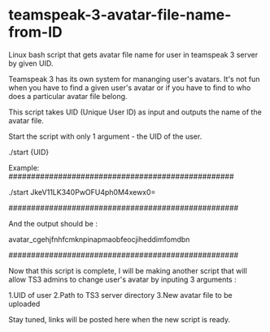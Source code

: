 # teamspeak-3-avatar-file-name-from-ID
Linux bash script that gets avatar file name for user in teamspeak 3 server by given UID.

Teamspeak 3 has its own system for mananging user's avatars. It's not fun when you have to find a given user's avatar or if you have to find to who does a particular avatar file belong.

This script takes UID (Unique User ID) as input and outputs the name of the avatar file.

Start the script with only 1 argument - the UID of the user.

./start {UID}

Example:
##################################################

./start JkeV11LK340PwOFU4ph0M4xewx0=

###################################################

And the output should be :

avatar_cgehjfnhfcmknpinapmaobfeocjiheddimfomdbn

###################################################



Now that this script is complete, I will be making another script that will allow TS3 admins to change user's avatar by inputing 3 arguments :

1.UID of user
2.Path to TS3 server directory
3.New avatar file to be uploaded

Stay tuned, links will be posted here when the new script is ready.

